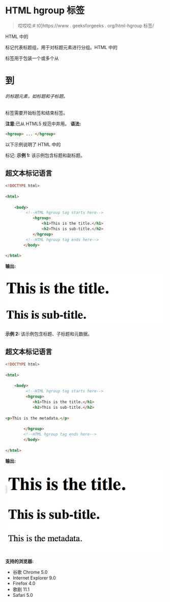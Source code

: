 # HTML hgroup 标签

> 哎哎哎:# t0]https://www . geeksforgeeks . org/html-hgroup 标签/

HTML 中的

<hgroup>标记代表标题组，用于对标题元素进行分组。HTML 中的

<hgroup>标签用于包装一个或多个从

# 到

###### 的标题元素，如标题和子标题。

<hgroup>标签需要开始标签和结束标签。</hgroup>

</hgroup>

</hgroup>

**注意:**<group>已从 HTML5 规范中弃用。
**语法:**

```html
<hgroup> ... </hgroup>
```

以下示例说明了 HTML 中的

<hgroup>标记:
**示例 1:** 该示例包含标题和副标题。
</hgroup>

## 超文本标记语言

```html
<!DOCTYPE html>

<html>

    <body>
         <!--HTML hgroup tag starts here-->
            <hgroup>
                <h1>This is the title.</h1>
                <h2>This is sub-title.</h2>
            </hgroup>
         <!--HTML hgroup tag ends here-->
        </body>

</html>                   
```

**输出:**

![](img/69991be2a06610943c418b8a3de009d0.png)

**示例 2:** 该示例包含标题、子标题和元数据。

## 超文本标记语言

```html
<!DOCTYPE html>

<html>

    <body>
         <!--HTML hgroup tag starts here-->
         <hgroup>
            <h1>This is the title.</h1>
            <h2>This is sub-title.</h2>

<p>This is the metadata.</p>

        </hgroup>
        <!--HTML hgroup tag ends here-->
        </body>

</html>                   
```

**输出:**

![](img/f6c82c5f67fb4d700194250baacaafd2.png)

**支持的浏览器:**

*   谷歌 Chrome 5.0
*   Internet Explorer 9.0
*   Firefox 4.0
*   歌剧 11.1
*   Safari 5.0